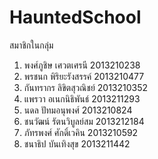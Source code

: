 # HauntedSchool

สมาชิกในกลุ่ม
1. พงศ์ภูชิษ เศวตเศรนี 2013210238
2. พรชนก พิริยะรังสรรค์ 2013210477  
3. กันทรากร ลิขิตสุวณิชย์ 2013210352
4. แพรวา อเนกนิธิพันธ์ 2013211293
5. นดล ปัทมอนุพงศ์ 2013210824
6. ชนวัฒน์ รัตนวิบูลย์สม 2013212184
7. ภัทรพงศ์ ศักดิ์เวคิน 2013210592
8. ชนาธิป บันเทิงสุข 2013211442
